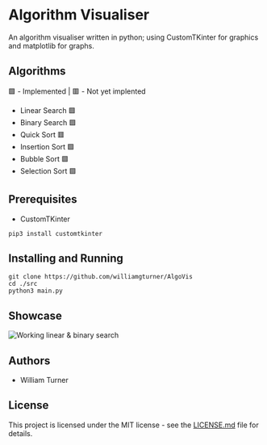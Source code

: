 # Algorithm Visualiser
An algorithm visualiser written in python; using CustomTKinter for graphics and matplotlib for graphs.

## Algorithms
🟩 - Implemented | 🟥 - Not yet implented
 - Linear Search 🟩
 - Binary Search 🟩
 - Quick Sort 🟥
 - Insertion Sort 🟩
 - Bubble Sort 🟩
 - Selection Sort 🟩

## Prerequisites
 - CustomTKinter
```
pip3 install customtkinter
```

## Installing and Running
```
git clone https://github.com/williamgturner/AlgoVis
cd ./src
python3 main.py
```

## Showcase
![Working linear & binary search](images/demo.gif)

## Authors
 - William Turner

## License
This project is licensed under the MIT license - see the [LICENSE.md](LICENSE) file for details.
